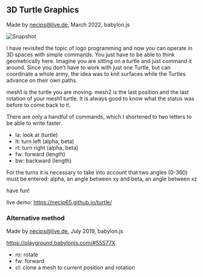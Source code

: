 ## 3D Turtle Graphics
Made by necips@live.de, March 2022, babylon.js

![Snapshot](https://necip65.github.io/turtle/logo.jpg)

I have revisited the topic of logo programming and now you can operate in 3D spaces with simple commands. 
You just have to be able to think geometrically here. Imagine you are sitting on a turtle and just command it around.
Since you don’t have to work with just one Turtle, but can coordinate a whole army, the idea was to knit surfaces while the Turtles advance on their own paths.

mesh1 is the turtle you are moving. mesh2 is the last position and the last rotation of your mesh1 turtle. It is always good to know what the status was before to come back to it.

There are only a handful of commands, which I shortened to two letters to be able to write faster.

- la: look at (turtle)
- lt: turn left (alpha, beta)
- rt: turn right (alpha, beta)
- fw: forward (length)
- bw: backward (length)

For the turns it is necessary to take into account that two angles (0-360) must be entered: alpha, an angle between xy and beta, an angle between xz

have fun!


live demo: https://necip65.github.io/turtle/


### Alternative method
Made by necips@live.de, July 2019, babylon.js

https://playground.babylonjs.com/#55S77X

- ro: rotate
- fw: forward
- cl: clone a mesh to current position and rotation
